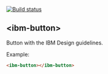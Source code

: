 [![Build status][travis-image]][travis-url]

## \<ibm-button\>

Button with the IBM Design guidelines.

Example:
<!---
```
<custom-element-demo>
  <template>
    <script src="../webcomponentsjs/webcomponents-lite.js"></script>
    <link rel="import" href="ibm-button.html">
    <next-code-block></next-code-block>
  </template>
</custom-element-demo>
```
-->
```html
<ibm-button></ibm-button>
```

[travis-image]: https://travis-ci.org/IBMResearch/ibm-button.svg?branch=master
[travis-url]: https://travis-ci.org/IBMResearch/ibm-button
